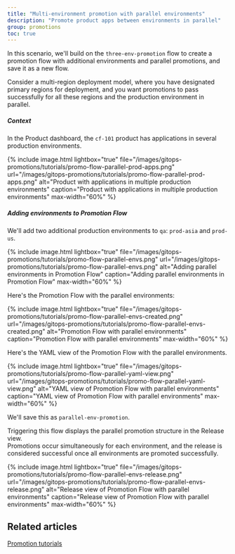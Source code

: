 ```yaml
---
title: "Multi-environment promotion with parallel environments"
description: "Promote product apps between environments in parallel"
group: promotions
toc: true
---
```



In this scenario, we'll build on the `three-env-promotion` flow to create a promotion flow with additional environments and parallel promotions, and save it as a new flow.

Consider a multi-region deployment model, where you have designated primary regions for deployment, and you want promotions to pass successfully for all these regions and the production environment in parallel.

##### Context
In the Product dashboard, the `cf-101` product has applications in several production environments. 

{% include 
image.html 
lightbox="true" 
file="/images/gitops-promotions/tutorials/promo-flow-parallel-prod-apps.png" 
url="/images/gitops-promotions/tutorials/promo-flow-parallel-prod-apps.png"
alt="Product with applications in multiple production environments" 
caption="Product with applications in multiple production environments"
max-width="60%"
%}


##### Adding environments to Promotion Flow

We'll add two additional production environments to `qa`: `prod-asia` and `prod-us`. 

{% include 
image.html 
lightbox="true" 
file="/images/gitops-promotions/tutorials/promo-flow-parallel-envs.png" 
url="/images/gitops-promotions/tutorials/promo-flow-parallel-envs.png"
alt="Adding parallel environments in Promotion Flow" 
caption="Adding parallel environments in Promotion Flow"
max-width="60%"
%}

Here's the Promotion Flow with the parallel environments:

{% include 
image.html 
lightbox="true" 
file="/images/gitops-promotions/tutorials/promo-flow-parallel-envs-created.png" 
url="/images/gitops-promotions/tutorials/promo-flow-parallel-envs-created.png"
alt="Promotion Flow with parallel environments" 
caption="Promotion Flow with parallel environments"
max-width="60%"
%}

Here's the YAML view of the Promotion Flow with the parallel environments.

{% include 
image.html 
lightbox="true" 
file="/images/gitops-promotions/tutorials/promo-flow-parallel-yaml-view.png" 
url="/images/gitops-promotions/tutorials/promo-flow-parallel-yaml-view.png"
alt="YAML view of Promotion Flow with parallel environments" 
caption="YAML view of Promotion Flow with parallel environments"
max-width="60%"
%}


We'll save this as `parallel-env-promotion`. 

Triggering this flow displays the parallel promotion structure in the Release view.  
Promotions occur simultaneously for each environment, and the release is considered successful once all environments are promoted successfully.

{% include 
image.html 
lightbox="true" 
file="/images/gitops-promotions/tutorials/promo-flow-parallel-envs-release.png" 
url="/images/gitops-promotions/tutorials/promo-flow-parallel-envs-release.png"
alt="Release view of Promotion Flow with parallel environments" 
caption="Release view of Promotion Flow with parallel environments"
max-width="60%"
%}

## Related articles
[Promotion tutorials]({{site.baseurl}}/docs/promotions/promotion-scenarios/)

 
 